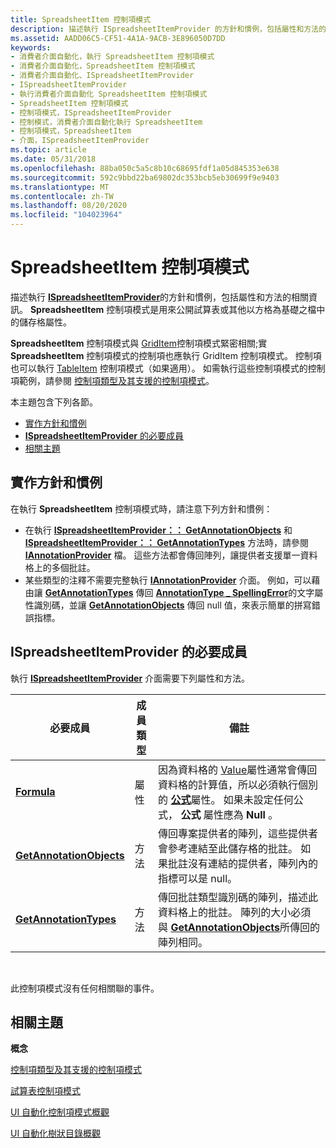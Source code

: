 ```yaml
---
title: SpreadsheetItem 控制項模式
description: 描述執行 ISpreadsheetItemProvider 的方針和慣例，包括屬性和方法的相關資訊。
ms.assetid: AADD06C5-CF51-4A1A-9ACB-3E896050D7DD
keywords:
- 消費者介面自動化，執行 SpreadsheetItem 控制項模式
- 消費者介面自動化，SpreadsheetItem 控制項模式
- 消費者介面自動化、ISpreadsheetItemProvider
- ISpreadsheetItemProvider
- 執行消費者介面自動化 SpreadsheetItem 控制項模式
- SpreadsheetItem 控制項模式
- 控制項模式，ISpreadsheetItemProvider
- 控制模式，消費者介面自動化執行 SpreadsheetItem
- 控制項模式，SpreadsheetItem
- 介面，ISpreadsheetItemProvider
ms.topic: article
ms.date: 05/31/2018
ms.openlocfilehash: 88ba050c5a5c8b10c68695fdf1a05d845353e638
ms.sourcegitcommit: 592c9bbd22ba69802dc353bcb5eb30699f9e9403
ms.translationtype: MT
ms.contentlocale: zh-TW
ms.lasthandoff: 08/20/2020
ms.locfileid: "104023964"
---
```

# <a name="spreadsheetitem-control-pattern"></a>SpreadsheetItem 控制項模式

描述執行 [**ISpreadsheetItemProvider**](/windows/desktop/api/UIAutomationCore/nn-uiautomationcore-ispreadsheetitemprovider)的方針和慣例，包括屬性和方法的相關資訊。 **SpreadsheetItem** 控制項模式是用來公開試算表或其他以方格為基礎之檔中的儲存格屬性。

**SpreadsheetItem** 控制項模式與 [GridItem](uiauto-implementinggriditem.md)控制項模式緊密相關;實 **SpreadsheetItem** 控制項模式的控制項也應執行 GridItem 控制項模式。 控制項也可以執行 [TableItem](uiauto-implementingtableitem.md) 控制項模式（如果適用）。 如需執行這些控制項模式的控制項範例，請參閱 [控制項類型及其支援的控制項模式](uiauto-controlpatternmapping.md)。

本主題包含下列各節。

-   [實作方針和慣例](#implementation-guidelines-and-conventions)
-   [**ISpreadsheetItemProvider** 的必要成員](#required-members-for-ispreadsheetitemprovider)
-   [相關主題](#related-topics)

## <a name="implementation-guidelines-and-conventions"></a>實作方針和慣例

在執行 **SpreadsheetItem** 控制項模式時，請注意下列方針和慣例：

-   在執行 [**ISpreadsheetItemProvider：： GetAnnotationObjects**](/windows/desktop/api/uiautomationcore/nf-uiautomationcore-ispreadsheetitemprovider-getannotationobjects) 和 [**ISpreadsheetItemProvider：： GetAnnotationTypes**](/windows/desktop/api/uiautomationcore/nf-uiautomationcore-ispreadsheetitemprovider-getannotationtypes) 方法時，請參閱 [**IAnnotationProvider**](/windows/desktop/api/uiautomationcore/nn-uiautomationcore-iannotationprovider) 檔。 這些方法都會傳回陣列，讓提供者支援單一資料格上的多個批註。
-   某些類型的注釋不需要完整執行 [**IAnnotationProvider**](/windows/desktop/api/uiautomationcore/nn-uiautomationcore-iannotationprovider) 介面。 例如，可以藉由讓 [**GetAnnotationTypes**](/windows/desktop/api/uiautomationcore/nf-uiautomationcore-ispreadsheetitemprovider-getannotationtypes) 傳回 [**AnnotationType \_ SpellingError**](uiauto-annotation-type-identifiers.md)的文字屬性識別碼，並讓 [**GetAnnotationObjects**](/windows/desktop/api/uiautomationcore/nf-uiautomationcore-ispreadsheetitemprovider-getannotationobjects) 傳回 null 值，來表示簡單的拼寫錯誤指標。

## <a name="required-members-for-ispreadsheetitemprovider"></a>**ISpreadsheetItemProvider** 的必要成員

執行 [**ISpreadsheetItemProvider**](/windows/desktop/api/UIAutomationCore/nn-uiautomationcore-ispreadsheetitemprovider) 介面需要下列屬性和方法。



| 必要成員                                                                         | 成員類型 | 備註                                                                                                                                                                                                                                                                                  |
|------------------------------------------------------------------------------------------|-------------|----------------------------------------------------------------------------------------------------------------------------------------------------------------------------------------------------------------------------------------------------------------------------------------|
| [**Formula**](/windows/desktop/api/uiautomationcore/nf-uiautomationcore-ispreadsheetitemprovider-get_formula)                           | 屬性    | 因為資料格的 [Value](value-property.md)屬性通常會傳回資料格的計算值，所以必須執行個別的 [**公式**](/windows/desktop/api/uiautomationcore/nf-uiautomationcore-ispreadsheetitemprovider-get_formula)屬性。 如果未設定任何公式， **公式** 屬性應為 **Null** 。 |
| [**GetAnnotationObjects**](/windows/desktop/api/uiautomationcore/nf-uiautomationcore-ispreadsheetitemprovider-getannotationobjects) | 方法      | 傳回專案提供者的陣列，這些提供者會參考連結至此儲存格的批註。 如果批註沒有連結的提供者，陣列內的指標可以是 null。                                                                                                       |
| [**GetAnnotationTypes**](/windows/desktop/api/uiautomationcore/nf-uiautomationcore-ispreadsheetitemprovider-getannotationtypes)     | 方法      | 傳回批註類型識別碼的陣列，描述此資料格上的批註。 陣列的大小必須與 [**GetAnnotationObjects**](/windows/desktop/api/uiautomationcore/nf-uiautomationcore-ispreadsheetitemprovider-getannotationobjects)所傳回的陣列相同。                                         |



 

此控制項模式沒有任何相關聯的事件。

## <a name="related-topics"></a>相關主題

<dl> <dt>

**概念**
</dt> <dt>

[控制項類型及其支援的控制項模式](uiauto-controlpatternmapping.md)
</dt> <dt>

[試算表控制項模式](uiauto-implementingspreadsheet.md)
</dt> <dt>

[UI 自動化控制項模式概觀](uiauto-controlpatternsoverview.md)
</dt> <dt>

[UI 自動化樹狀目錄概觀](uiauto-treeoverview.md)
</dt> </dl>

 

 